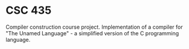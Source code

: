 # CSC 435

Compiler construction course project. Implementation of a compiler for "The Unamed Language" - a simplified version of the C programming language.
